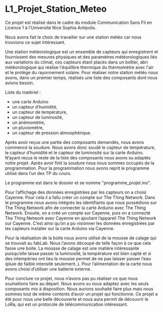 # L1_Projet_Station_Meteo
Ce projet est réalisé dans le cadre du module Communication Sans Fil en Licence 1 à l’Université Nice Sophia Antipolis.

Nous avons fait le choix de travailler sur une station météo car nous trouvions ce sujet intéressant.

Une station météorologique est un ensemble de capteurs qui enregistrent et fournissent des mesures physiques et des paramètres météorologiques liés aux variations du climat, ces capteurs étant placés dans un boîtier, abri météorologique qui réalise l'équilibre thermique du thermomètre avec l'air et le protège du rayonnement solaire.
Pour réaliser notre station météo nous avons, dans un premier temps, réalisés une liste des composants dont nous avions besoin.

Liste du matériel :
- une carte Arduino
- un capteur d’humidité,
- un capteur de température,
- un capteur de luminosité, 
- un anémomètre, 
- un pluviomètre,
- un capteur de pression atmosphérique.

Après avoir reçus une partie des composants demandés, nous avons commencé la soudure. 
Nous avons donc soudé le capteur de température, le capteur d’humidité et le capteur de luminosité sur la carte Arduino. N’ayant reçus le reste de la liste des composants nous avons su adaptés notre projet.
Après avoir finit la soudure nous nous sommes occupés de la programmation.
Pour la programmation nous avons reprit le programme utilisé dans l’un des TP du cours. 

Le programme est dans le dossier et se nomme "programme_projet.ino".


Pour l’affichage des données enregistrées par les capteurs on a choisi Cayenne.
Pour cela il a fallu créer un compte sur The Thing Network. Dans le programme nous avons intégrés les identifiants que nous possédions sur The Thing Network afin de connecter la carte Arduino avec The Thing Network. Ensuite, on a créé un compte sur Cayenne, puis on a connecté The Thing Network avec Cayenne en ajoutant l’appareil The Thing Network sur Cayenne. 
C’est ainsi qu’on a pu visionner les données enregistrées par les capteurs installer sur la carte Arduino via Cayenne.

Pour la réalisation de la boite nous avons utilisé de la mousse de calage qui se trouvait au fabLab. Nous l’avons découpé de telle façon à ce que cela fasse une boite. La mousse de calage est une matière intéressante puisqu’elle laisse passer la luminosité, la température est bien capté et si des intempéries ont lieu la mousse permet de ne pas laisser passer l’eau (pluie de faible intensité seulement..).
Pour l’alimentation de la carte nous avons choisi d’utiliser une batterie externe.


Pour conclure ce projet, nous n’avons pas pu réaliser ce que nous souhaitions faire au départ. Nous avons su nous adaptez avec les seuls composants mis à disposition. 
Nous aurions souhaité faire plus mais nous sommes tout de même contents d’avoir un projet qui fonctionne.
Ce projet a été pour nous une belle découverte et nous aura permit de découvrir le LoRa, qui est un protocole de télécommunication intéressant.
